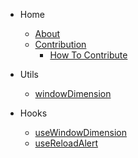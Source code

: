 - Home

  - [About](about.md)
  - [Contribution](CONTRIBUTION.md)
    - [How To Contribute](CONTRIBUTION.md?id=how-to-contribute)

- Utils

  - [windowDimension](utility/utils.md?id=windowDimension)

- Hooks

  - [useWindowDimension](utility/hooks.md?id=useWindowDimension)
  - [useReloadAlert](utility/hooks.md?id=useReloadAlert)
